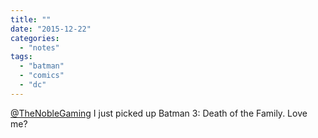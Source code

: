 ```yaml
---
title: ""
date: "2015-12-22"
categories: 
  - "notes"
tags: 
  - "batman"
  - "comics"
  - "dc"
---
```


[@TheNobleGaming](https://twitter.com/TheNobleGaming) I just picked up Batman 3: Death of the Family. Love me?
